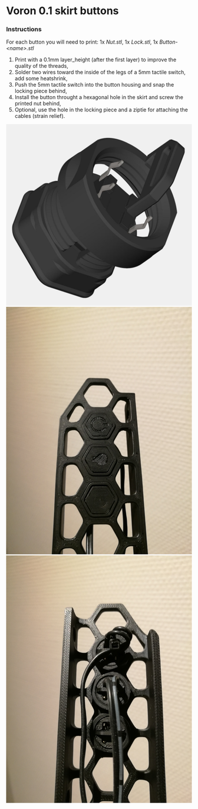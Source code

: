 # Voron 0.1 skirt buttons

### Instructions
For each button you will need to print: 1x *Nut.stl*, 1x *Lock.stl*, 1x *Button-\<name\>.stl*
1. Print with a 0.1mm layer_height (after the first layer) to improve the quality of the threads,
2. Solder two wires toward the inside of the legs of a 5mm tactile switch, add some heatshrink,
3. Push the 5mm tactile switch into the button housing and snap the locking piece behind,
4. Install the button throught a hexagonal hole in the skirt and screw the printed nut behind,
5. Optional, use the hole in the locking piece and a ziptie for attaching the cables (strain relief).

![CAD](Images/cad_split.jpg)
![photo1](Images/picture0.jpg)
![photo2](Images/picture1.jpg)
